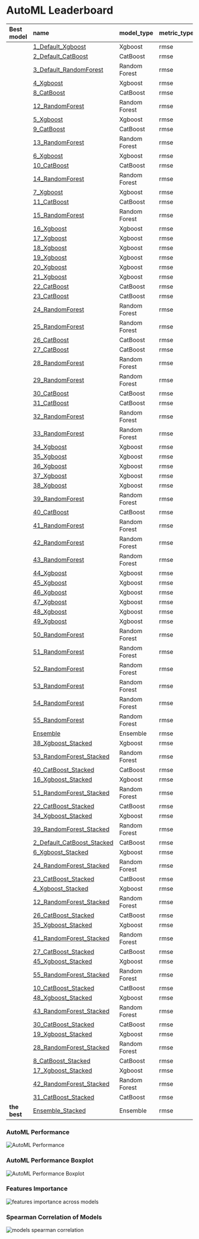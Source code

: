 # AutoML Leaderboard

| Best model   | name                                                               | model_type    | metric_type   |   metric_value |   train_time |
|:-------------|:-------------------------------------------------------------------|:--------------|:--------------|---------------:|-------------:|
|              | [1_Default_Xgboost](1_Default_Xgboost/README.md)                   | Xgboost       | rmse          |        5591.33 |        43.62 |
|              | [2_Default_CatBoost](2_Default_CatBoost/README.md)                 | CatBoost      | rmse          |        6123.02 |        56.81 |
|              | [3_Default_RandomForest](3_Default_RandomForest/README.md)         | Random Forest | rmse          |        6507.42 |        64.42 |
|              | [4_Xgboost](4_Xgboost/README.md)                                   | Xgboost       | rmse          |        5462.62 |        41.37 |
|              | [8_CatBoost](8_CatBoost/README.md)                                 | CatBoost      | rmse          |        6509.85 |        77.67 |
|              | [12_RandomForest](12_RandomForest/README.md)                       | Random Forest | rmse          |        6130.13 |        66.7  |
|              | [5_Xgboost](5_Xgboost/README.md)                                   | Xgboost       | rmse          |        5700.49 |        40.79 |
|              | [9_CatBoost](9_CatBoost/README.md)                                 | CatBoost      | rmse          |        6885.03 |        53.84 |
|              | [13_RandomForest](13_RandomForest/README.md)                       | Random Forest | rmse          |        6636.3  |        65.65 |
|              | [6_Xgboost](6_Xgboost/README.md)                                   | Xgboost       | rmse          |        5456.55 |        47.25 |
|              | [10_CatBoost](10_CatBoost/README.md)                               | CatBoost      | rmse          |        6386.74 |        60.18 |
|              | [14_RandomForest](14_RandomForest/README.md)                       | Random Forest | rmse          |        6626.91 |        57.9  |
|              | [7_Xgboost](7_Xgboost/README.md)                                   | Xgboost       | rmse          |        6112.49 |        41.13 |
|              | [11_CatBoost](11_CatBoost/README.md)                               | CatBoost      | rmse          |        6805.52 |        61.09 |
|              | [15_RandomForest](15_RandomForest/README.md)                       | Random Forest | rmse          |        6636.91 |        68.03 |
|              | [16_Xgboost](16_Xgboost/README.md)                                 | Xgboost       | rmse          |        5435.82 |        46.63 |
|              | [17_Xgboost](17_Xgboost/README.md)                                 | Xgboost       | rmse          |        5580.2  |        51.73 |
|              | [18_Xgboost](18_Xgboost/README.md)                                 | Xgboost       | rmse          |        5595.19 |        40.59 |
|              | [19_Xgboost](19_Xgboost/README.md)                                 | Xgboost       | rmse          |        5568.69 |        47.1  |
|              | [20_Xgboost](20_Xgboost/README.md)                                 | Xgboost       | rmse          |        5837.08 |        43.12 |
|              | [21_Xgboost](21_Xgboost/README.md)                                 | Xgboost       | rmse          |        5606.61 |        44.4  |
|              | [22_CatBoost](22_CatBoost/README.md)                               | CatBoost      | rmse          |        6078.71 |        62.46 |
|              | [23_CatBoost](23_CatBoost/README.md)                               | CatBoost      | rmse          |        6184.55 |        56.46 |
|              | [24_RandomForest](24_RandomForest/README.md)                       | Random Forest | rmse          |        6017.38 |        74.92 |
|              | [25_RandomForest](25_RandomForest/README.md)                       | Random Forest | rmse          |        6481.21 |        70.68 |
|              | [26_CatBoost](26_CatBoost/README.md)                               | CatBoost      | rmse          |        6276.86 |        68.73 |
|              | [27_CatBoost](27_CatBoost/README.md)                               | CatBoost      | rmse          |        6286.83 |        57.35 |
|              | [28_RandomForest](28_RandomForest/README.md)                       | Random Forest | rmse          |        6164.64 |        62.73 |
|              | [29_RandomForest](29_RandomForest/README.md)                       | Random Forest | rmse          |        6595.59 |        64.9  |
|              | [30_CatBoost](30_CatBoost/README.md)                               | CatBoost      | rmse          |        6497.9  |        87.94 |
|              | [31_CatBoost](31_CatBoost/README.md)                               | CatBoost      | rmse          |        6563.2  |        70.04 |
|              | [32_RandomForest](32_RandomForest/README.md)                       | Random Forest | rmse          |        6502.3  |        65.23 |
|              | [33_RandomForest](33_RandomForest/README.md)                       | Random Forest | rmse          |        6660.49 |        73.35 |
|              | [34_Xgboost](34_Xgboost/README.md)                                 | Xgboost       | rmse          |        5452.88 |        48.8  |
|              | [35_Xgboost](35_Xgboost/README.md)                                 | Xgboost       | rmse          |        5517.3  |        45.5  |
|              | [36_Xgboost](36_Xgboost/README.md)                                 | Xgboost       | rmse          |        5629.87 |        45.73 |
|              | [37_Xgboost](37_Xgboost/README.md)                                 | Xgboost       | rmse          |        5697.04 |        45.9  |
|              | [38_Xgboost](38_Xgboost/README.md)                                 | Xgboost       | rmse          |        5305.92 |        47.86 |
|              | [39_RandomForest](39_RandomForest/README.md)                       | Random Forest | rmse          |        6005.77 |        68.32 |
|              | [40_CatBoost](40_CatBoost/README.md)                               | CatBoost      | rmse          |        6046.32 |        86.72 |
|              | [41_RandomForest](41_RandomForest/README.md)                       | Random Forest | rmse          |        6145.22 |        65.23 |
|              | [42_RandomForest](42_RandomForest/README.md)                       | Random Forest | rmse          |        6199.33 |        85.82 |
|              | [43_RandomForest](43_RandomForest/README.md)                       | Random Forest | rmse          |        6152.03 |        88.01 |
|              | [44_Xgboost](44_Xgboost/README.md)                                 | Xgboost       | rmse          |        5604.04 |        39.38 |
|              | [45_Xgboost](45_Xgboost/README.md)                                 | Xgboost       | rmse          |        5541.52 |        39.95 |
|              | [46_Xgboost](46_Xgboost/README.md)                                 | Xgboost       | rmse          |        5618.5  |        39.69 |
|              | [47_Xgboost](47_Xgboost/README.md)                                 | Xgboost       | rmse          |        5936.31 |        40    |
|              | [48_Xgboost](48_Xgboost/README.md)                                 | Xgboost       | rmse          |        5552.49 |        41.38 |
|              | [49_Xgboost](49_Xgboost/README.md)                                 | Xgboost       | rmse          |        5947.51 |        40.23 |
|              | [50_RandomForest](50_RandomForest/README.md)                       | Random Forest | rmse          |        6591.41 |        77.5  |
|              | [51_RandomForest](51_RandomForest/README.md)                       | Random Forest | rmse          |        5861.95 |        68.33 |
|              | [52_RandomForest](52_RandomForest/README.md)                       | Random Forest | rmse          |        6508.41 |        49.88 |
|              | [53_RandomForest](53_RandomForest/README.md)                       | Random Forest | rmse          |        5815.58 |       103.1  |
|              | [54_RandomForest](54_RandomForest/README.md)                       | Random Forest | rmse          |        6515.43 |        47.52 |
|              | [55_RandomForest](55_RandomForest/README.md)                       | Random Forest | rmse          |        6147.44 |       159.2  |
|              | [Ensemble](Ensemble/README.md)                                     | Ensemble      | rmse          |        5305.92 |         1.61 |
|              | [38_Xgboost_Stacked](38_Xgboost_Stacked/README.md)                 | Xgboost       | rmse          |        5774.32 |        51.52 |
|              | [53_RandomForest_Stacked](53_RandomForest_Stacked/README.md)       | Random Forest | rmse          |        5825.88 |        96.43 |
|              | [40_CatBoost_Stacked](40_CatBoost_Stacked/README.md)               | CatBoost      | rmse          |        6191.84 |        80.74 |
|              | [16_Xgboost_Stacked](16_Xgboost_Stacked/README.md)                 | Xgboost       | rmse          |        6098.45 |        49.6  |
|              | [51_RandomForest_Stacked](51_RandomForest_Stacked/README.md)       | Random Forest | rmse          |        5810.21 |        79.57 |
|              | [22_CatBoost_Stacked](22_CatBoost_Stacked/README.md)               | CatBoost      | rmse          |        6135.12 |        69.12 |
|              | [34_Xgboost_Stacked](34_Xgboost_Stacked/README.md)                 | Xgboost       | rmse          |        6240.55 |        52.04 |
|              | [39_RandomForest_Stacked](39_RandomForest_Stacked/README.md)       | Random Forest | rmse          |        5875.4  |        72.51 |
|              | [2_Default_CatBoost_Stacked](2_Default_CatBoost_Stacked/README.md) | CatBoost      | rmse          |        6301.98 |       104.77 |
|              | [6_Xgboost_Stacked](6_Xgboost_Stacked/README.md)                   | Xgboost       | rmse          |        6044.25 |        51.02 |
|              | [24_RandomForest_Stacked](24_RandomForest_Stacked/README.md)       | Random Forest | rmse          |        5915.75 |        87.63 |
|              | [23_CatBoost_Stacked](23_CatBoost_Stacked/README.md)               | CatBoost      | rmse          |        6254.9  |        72.97 |
|              | [4_Xgboost_Stacked](4_Xgboost_Stacked/README.md)                   | Xgboost       | rmse          |        5853.7  |        55.54 |
|              | [12_RandomForest_Stacked](12_RandomForest_Stacked/README.md)       | Random Forest | rmse          |        5931.76 |        82.56 |
|              | [26_CatBoost_Stacked](26_CatBoost_Stacked/README.md)               | CatBoost      | rmse          |        6372.22 |        75.81 |
|              | [35_Xgboost_Stacked](35_Xgboost_Stacked/README.md)                 | Xgboost       | rmse          |        6215.71 |        49.24 |
|              | [41_RandomForest_Stacked](41_RandomForest_Stacked/README.md)       | Random Forest | rmse          |        5902.67 |        65.44 |
|              | [27_CatBoost_Stacked](27_CatBoost_Stacked/README.md)               | CatBoost      | rmse          |        6362.19 |        77.05 |
|              | [45_Xgboost_Stacked](45_Xgboost_Stacked/README.md)                 | Xgboost       | rmse          |        5715.32 |        53.46 |
|              | [55_RandomForest_Stacked](55_RandomForest_Stacked/README.md)       | Random Forest | rmse          |        5945.12 |        94.47 |
|              | [10_CatBoost_Stacked](10_CatBoost_Stacked/README.md)               | CatBoost      | rmse          |        6374.53 |        60.5  |
|              | [48_Xgboost_Stacked](48_Xgboost_Stacked/README.md)                 | Xgboost       | rmse          |        5999.34 |        44.57 |
|              | [43_RandomForest_Stacked](43_RandomForest_Stacked/README.md)       | Random Forest | rmse          |        5987.29 |        90.71 |
|              | [30_CatBoost_Stacked](30_CatBoost_Stacked/README.md)               | CatBoost      | rmse          |        6580.99 |        78.67 |
|              | [19_Xgboost_Stacked](19_Xgboost_Stacked/README.md)                 | Xgboost       | rmse          |        5731.03 |        48.86 |
|              | [28_RandomForest_Stacked](28_RandomForest_Stacked/README.md)       | Random Forest | rmse          |        5926.79 |        71.53 |
|              | [8_CatBoost_Stacked](8_CatBoost_Stacked/README.md)                 | CatBoost      | rmse          |        6568.9  |        70.94 |
|              | [17_Xgboost_Stacked](17_Xgboost_Stacked/README.md)                 | Xgboost       | rmse          |        6270.9  |        44.27 |
|              | [42_RandomForest_Stacked](42_RandomForest_Stacked/README.md)       | Random Forest | rmse          |        5987.24 |        77.07 |
|              | [31_CatBoost_Stacked](31_CatBoost_Stacked/README.md)               | CatBoost      | rmse          |        6550.19 |        58.98 |
| **the best** | [Ensemble_Stacked](Ensemble_Stacked/README.md)                     | Ensemble      | rmse          |        5305.92 |         3.83 |

### AutoML Performance
![AutoML Performance](ldb_performance.png)

### AutoML Performance Boxplot
![AutoML Performance Boxplot](ldb_performance_boxplot.png)

### Features Importance
![features importance across models](features_heatmap.png)



### Spearman Correlation of Models
![models spearman correlation](correlation_heatmap.png)

